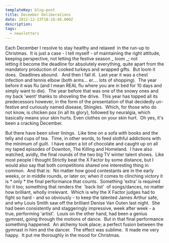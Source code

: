 ```yaml
---
templateKey: blog-post
title: December Deliberations
date: 2012-12-23T18:18:48.000Z
description: 
tags: 
  - newsletters
---
```


Each December I resolve to stay healthy and relaxed  in the run-up to Christmas.  It is just a case - I tell myself - of maintaining the right attitude, keeping perspective, not letting the festive season _ loom _; not letting it become the deadline for absolutely everything, quite apart from the mandatory production of cooked turkeys and wrapped gifts.  But loom it does.  Deadlines abound.   And then I fall ill.  Last year it was a chest infection and tennis elbow (both arms... er.... lots of shopping).  The year before it was flu (and I mean REAL flu where you are in bed for 10 days and simply want to die).  The year before that was one of the snowy ones and my back 'went' thanks to shoveling the drive.  This year has topped all its predecessors however, in the form of the presentation of that decidedly un-festive and curiously named disease, Shingles.  Which, for those who do not know, is chicken pox (in all its glory), followed by neuralgia, which basically means your skin hurts. Even clothes on your skin hurt.  Oh yes, it's been a cracking December.

But there have been silver linings.  Like time on a sofa with books and the telly and cups of tea.  Time, in other words, to feed slothful addictions with the minimum of guilt.  I have eaten a lot of chocolate and caught up on all my taped episodes of Downton, The Killing and Homeland.  I have also watched, avidly, the final rounds of the two big TV winter talent shows.  Like most people I thought Strictly beat the X Factor by some distance, but I would also say that both competitions shared one interesting thing in common.  And that is:  No matter how good contestants are in the early weeks, or in middle rounds, or later on; when it comes to clinching victory it is * only * the final performance that counts.  Something 'extra' is required for it too; something that renders the  'back list'  of songs/dances, no matter how brilliant, wholly irrelevant.  Which is why the X Factor judges had to fight so hard - and so obviously - to keep the talented James Arthur safe, and why Louis Smith saw off the brilliant Denise Van Outen last night.  She had been consistently and staggeringly impressive, week after week - a true, performing 'artist'.  Louis on the other hand, had been a genius gymnast, going through the motions of dance.  But in that final performance something happened.  An alchemy took place; a perfect fusion between the gymnast in him and the dancer.  The effect was sublime.  It made me very happy.  It put me thoroughly in the mood for Christmas.
